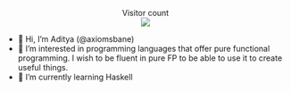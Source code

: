 <p align="center"> 
  Visitor count<br>
  <img src="https://profile-counter.glitch.me/axiomsbane/count.svg" />
</p>


- 👋 Hi, I’m Aditya (@axiomsbane)
- 👀 I’m interested in programming languages that offer pure functional programming. 
     I wish to be fluent in pure FP to be able to use it to create useful things.
- 🌱 I’m currently learning Haskell

<!---
axiomsbane/axiomsbane is a ✨ special ✨ repository because its `README.md` (this file) appears on your GitHub profile.
You can click the Preview link to take a look at your changes.
--->
